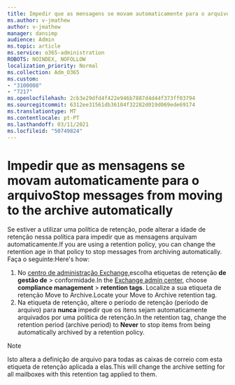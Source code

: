 ```yaml
---
title: Impedir que as mensagens se movam automaticamente para o arquivo
ms.author: v-jmathew
author: v-jmathew
manager: dansimp
audience: Admin
ms.topic: article
ms.service: o365-administration
ROBOTS: NOINDEX, NOFOLLOW
localization_priority: Normal
ms.collection: Adm_O365
ms.custom:
- "3100008"
- "7217"
ms.openlocfilehash: 2cb3e29dfd4f422e946b7887d4d44f373ff03794
ms.sourcegitcommit: 6312ee31561db36104f32282d019d069ede69174
ms.translationtype: MT
ms.contentlocale: pt-PT
ms.lasthandoff: 03/11/2021
ms.locfileid: "50749824"
---
```

# <a name="stop-messages-from-moving-to-the-archive-automatically"></a><span data-ttu-id="e139f-102">Impedir que as mensagens se movam automaticamente para o arquivo</span><span class="sxs-lookup"><span data-stu-id="e139f-102">Stop messages from moving to the archive automatically</span></span>

<span data-ttu-id="e139f-103">Se estiver a utilizar uma política de retenção, pode alterar a idade de retenção nessa política para impedir que as mensagens arquivam automaticamente.</span><span class="sxs-lookup"><span data-stu-id="e139f-103">If you are using a retention policy, you can change the retention age in that policy to stop messages from archiving automatically.</span></span> <span data-ttu-id="e139f-104">Faça o seguinte:</span><span class="sxs-lookup"><span data-stu-id="e139f-104">Here's how:</span></span>

1. <span data-ttu-id="e139f-105">No [centro de administração Exchange,](https://go.microsoft.com/fwlink/?linkid=2059104)escolha etiquetas de retenção **de gestão de**  >  conformidade.</span><span class="sxs-lookup"><span data-stu-id="e139f-105">In the [Exchange admin center](https://go.microsoft.com/fwlink/?linkid=2059104), choose **compliance management** > **retention tags**.</span></span> <span data-ttu-id="e139f-106">Localize a sua etiqueta de retenção Move to Archive.</span><span class="sxs-lookup"><span data-stu-id="e139f-106">Locate your Move to Archive retention tag.</span></span>
2. <span data-ttu-id="e139f-107">Na etiqueta de retenção, altere o período de retenção (período de arquivo) para **nunca** impedir que os itens sejam automaticamente arquivados por uma política de retenção.</span><span class="sxs-lookup"><span data-stu-id="e139f-107">In the retention tag, change the retention period (archive period) to **Never** to stop items from being automatically archived by a retention policy.</span></span>

> [!NOTE]
> <span data-ttu-id="e139f-108">Isto altera a definição de arquivo para todas as caixas de correio com esta etiqueta de retenção aplicada a elas.</span><span class="sxs-lookup"><span data-stu-id="e139f-108">This will change the archive setting for all mailboxes with this retention tag applied to them.</span></span>
